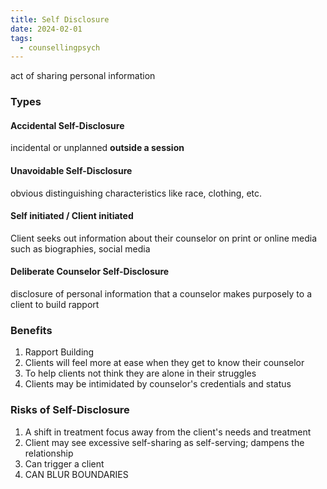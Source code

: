 ```yaml
---
title: Self Disclosure
date: 2024-02-01
tags:
  - counsellingpsych
---
```

act of sharing personal information

### Types
#### Accidental Self-Disclosure
incidental or unplanned **outside a session** 
#### Unavoidable Self-Disclosure
obvious distinguishing characteristics like race, clothing, etc.
#### Self initiated / Client initiated
Client seeks out information about their counselor on print or online media such as biographies, social media 
#### Deliberate Counselor Self-Disclosure
disclosure of personal information that a counselor makes purposely to a client to build rapport
### Benefits 
1. Rapport Building 
2. Clients will feel more at ease when they get to know their counselor 
3. To help clients not think they are alone in their struggles
4. Clients may be intimidated by counselor's credentials and status
### Risks of Self-Disclosure
1. A shift in treatment focus away from the client's needs and treatment
2. Client may see excessive self-sharing as self-serving; dampens the relationship
3. Can trigger a client
4. CAN BLUR BOUNDARIES